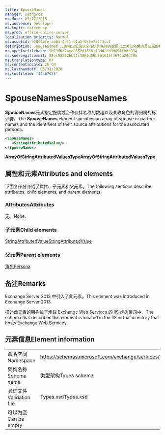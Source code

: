 ```yaml
---
title: SpouseNames
manager: sethgros
ms.date: 09/17/2015
ms.audience: Developer
ms.topic: reference
ms.prod: office-online-server
localization_priority: Normal
ms.assetid: e18f46fe-ab83-4df1-b1a5-9c8e73173ccf
description: SpouseNames 元素指定配偶或合作伙伴名称的数组以及关联角色的源归属的标识符。
ms.openlocfilehash: 9b7960e7aee8652d16561f8dd2eb3d891fb8d694
ms.sourcegitcommit: 88ec988f2bb67c1866d06b361615f3674a24e795
ms.translationtype: MT
ms.contentlocale: zh-CN
ms.lasthandoff: 05/31/2020
ms.locfileid: "44467625"
---
```

# <a name="spousenames"></a><span data-ttu-id="62eb7-103">SpouseNames</span><span class="sxs-lookup"><span data-stu-id="62eb7-103">SpouseNames</span></span>

<span data-ttu-id="62eb7-104">**SpouseNames**元素指定配偶或合作伙伴名称的数组以及关联角色的源归属的标识符。</span><span class="sxs-lookup"><span data-stu-id="62eb7-104">The **SpouseNames** element specifies an array of spouse or partner names and the identifiers of their source attributions for the associated persona.</span></span> 
  
```XML
<SpouseNames>
   <StringAttributedValue/>
</SpouseNames>
```

 <span data-ttu-id="62eb7-105">**ArrayOfStringAttributedValuesType**</span><span class="sxs-lookup"><span data-stu-id="62eb7-105">**ArrayOfStringAttributedValuesType**</span></span>
## <a name="attributes-and-elements"></a><span data-ttu-id="62eb7-106">属性和元素</span><span class="sxs-lookup"><span data-stu-id="62eb7-106">Attributes and elements</span></span>

<span data-ttu-id="62eb7-107">下面各部分介绍了属性、子元素和父元素。</span><span class="sxs-lookup"><span data-stu-id="62eb7-107">The following sections describe attributes, child elements, and parent elements.</span></span>
  
### <a name="attributes"></a><span data-ttu-id="62eb7-108">Attributes</span><span class="sxs-lookup"><span data-stu-id="62eb7-108">Attributes</span></span>

<span data-ttu-id="62eb7-109">无。</span><span class="sxs-lookup"><span data-stu-id="62eb7-109">None.</span></span>
  
### <a name="child-elements"></a><span data-ttu-id="62eb7-110">子元素</span><span class="sxs-lookup"><span data-stu-id="62eb7-110">Child elements</span></span>

[<span data-ttu-id="62eb7-111">StringAttributedValue</span><span class="sxs-lookup"><span data-stu-id="62eb7-111">StringAttributedValue</span></span>](stringattributedvalue.md)
  
### <a name="parent-elements"></a><span data-ttu-id="62eb7-112">父元素</span><span class="sxs-lookup"><span data-stu-id="62eb7-112">Parent elements</span></span>

[<span data-ttu-id="62eb7-113">角色</span><span class="sxs-lookup"><span data-stu-id="62eb7-113">Persona</span></span>](persona.md)
  
## <a name="remarks"></a><span data-ttu-id="62eb7-114">备注</span><span class="sxs-lookup"><span data-stu-id="62eb7-114">Remarks</span></span>

<span data-ttu-id="62eb7-115">Exchange Server 2013 中引入了此元素。</span><span class="sxs-lookup"><span data-stu-id="62eb7-115">This element was introduced in Exchange Server 2013.</span></span>
  
<span data-ttu-id="62eb7-116">描述此元素的架构位于承载 Exchange Web Services 的 IIS 虚拟目录中。</span><span class="sxs-lookup"><span data-stu-id="62eb7-116">The schema that describes this element is located in the IIS virtual directory that hosts Exchange Web Services.</span></span>
  
## <a name="element-information"></a><span data-ttu-id="62eb7-117">元素信息</span><span class="sxs-lookup"><span data-stu-id="62eb7-117">Element information</span></span>

|||
|:-----|:-----|
|<span data-ttu-id="62eb7-118">命名空间</span><span class="sxs-lookup"><span data-stu-id="62eb7-118">Namespace</span></span>  <br/> |https://schemas.microsoft.com/exchange/services/2006/types  <br/> |
|<span data-ttu-id="62eb7-119">架构名称</span><span class="sxs-lookup"><span data-stu-id="62eb7-119">Schema name</span></span>  <br/> |<span data-ttu-id="62eb7-120">类型架构</span><span class="sxs-lookup"><span data-stu-id="62eb7-120">Types schema</span></span>  <br/> |
|<span data-ttu-id="62eb7-121">验证文件</span><span class="sxs-lookup"><span data-stu-id="62eb7-121">Validation file</span></span>  <br/> |<span data-ttu-id="62eb7-122">Types.xsd</span><span class="sxs-lookup"><span data-stu-id="62eb7-122">Types.xsd</span></span>  <br/> |
|<span data-ttu-id="62eb7-123">可以为空</span><span class="sxs-lookup"><span data-stu-id="62eb7-123">Can be empty</span></span>  <br/> ||
   

